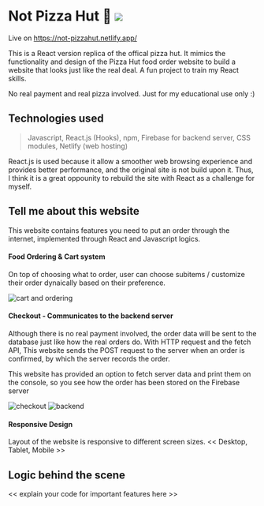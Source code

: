 # Not Pizza Hut 🍕  ![](https://img.shields.io/github/last-commit/yuyuichiu/not-pizza-hut?style=flat-square)
Live on https://not-pizzahut.netlify.app/

This is a React version replica of the offical pizza hut. It mimics the functionality and design of the Pizza Hut food order website to build a website that looks just like the real deal. A fun project to train my React skills.

No real payment and real pizza involved. Just for my educational use only :)

## Technologies used
> Javascript, React.js (Hooks), npm, Firebase for backend server, CSS modules, Netlify (web hosting)

React.js is used because it allow a smoother web browsing experience and provides better performance, and the original site is not build upon it. Thus, I think it is a great oppounity to rebuild the site with React as a challenge for myself.

## Tell me about this website
This website contains features you need to put an order through the internet, implemented through React and Javascript logics.

#### Food Ordering & Cart system
On top of choosing what to order, user can choose subitems / customize their order dynaically based on their preference.

![cart and ordering](https://media.giphy.com/media/H3VnHjgSTqSHNkFRmp/giphy.gif?cid=790b7611815f6ba545faf25a2ae783a474748c0fa948ffd1&rid=giphy.gif&ct=g)


#### Checkout - Communicates to the backend server
Although there is no real payment involved, the order data will be sent to the database just like how the real orders do. With HTTP request and the fetch API, This website sends the POST request to the server when an order is confirmed, by which the server records the order.

This website has provided an option to fetch server data and print them on the console, so you see how the order has been stored on the Firebase server

![checkout](https://media.giphy.com/media/MSSrNptMzzwUcjHxhK/giphy.gif?cid=790b761162669406df0b3eb5de609a01546b64be60746788&rid=giphy.gif&ct=g)
![backend](https://media.giphy.com/media/jrfUwlhKnM0I8F3vEU/giphy.gif?cid=790b761109afdb81cac940c4646ddb4e932946be6a01942b&rid=giphy.gif&ct=g)

#### Responsive Design
Layout of the website is responsive to different screen sizes. 
<< Desktop, Tablet, Mobile >>

## Logic behind the scene
<< explain your code for important features here >>
